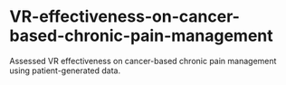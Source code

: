 # VR-effectiveness-on-cancer-based-chronic-pain-management
Assessed VR effectiveness on cancer-based chronic pain management using patient-generated data.
